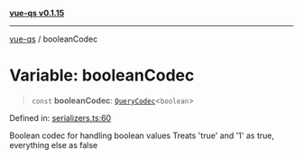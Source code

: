 [**vue-qs v0.1.15**](../README.md)

***

[vue-qs](../README.md) / booleanCodec

# Variable: booleanCodec

> `const` **booleanCodec**: [`QueryCodec`](../type-aliases/QueryCodec.md)\<`boolean`\>

Defined in: [serializers.ts:60](https://github.com/iamsomraj/vue-qs/blob/a3913bb25b71fcd11c340c11649682158fe4657a/src/serializers.ts#L60)

Boolean codec for handling boolean values
Treats 'true' and '1' as true, everything else as false
